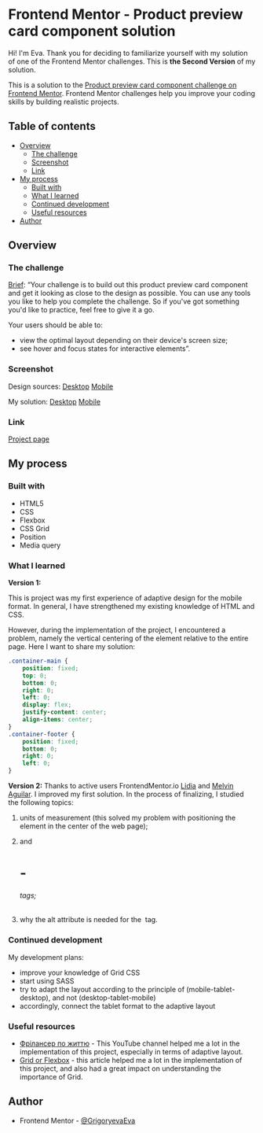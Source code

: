 # Frontend Mentor - Product preview card component solution

Hi! I'm Eva.
Thank you for deciding to familiarize yourself with my solution of one of the Frontend Mentor challenges.
This is **the Second Version** of my solution.

This is a solution to the [Product preview card component challenge on Frontend Mentor](https://www.frontendmentor.io/challenges/product-preview-card-component-GO7UmttRfa). Frontend Mentor challenges help you improve your coding skills by building realistic projects. 

## Table of contents

- [Overview](#overview)
  - [The challenge](#the-challenge)
  - [Screenshot](#screenshot)
  - [Link](#link)
- [My process](#my-process)
  - [Built with](#built-with)
  - [What I learned](#what-i-learned)
  - [Continued development](#continued-development)
  - [Useful resources](#useful-resources)
- [Author](#author)

## Overview

### The challenge

[Brief](https://www.frontendmentor.io/challenges/product-preview-card-component-GO7UmttRfa):
“Your challenge is to build out this product preview card component and get it looking as close to the design as possible.
You can use any tools you like to help you complete the challenge. So if you've got something you'd like to practice, feel free to give it a go.

Your users should be able to:

- view the optimal layout depending on their device's screen size;
- see hover and focus states for interactive elements”.

### Screenshot

Design sources:
[Desktop](design/desktop-design.jpg)
[Mobile](design/mobile-design.jpg)

My solution:
[Desktop](screenshots/Desktop.png)
[Mobile](screenshots/Mobile.png)

### Link

[Project page](https://grigoryevaeva.github.io/Product-preview_Challenge-FrontedMentor/)

## My process

### Built with

- HTML5 
- CSS
- Flexbox
- CSS Grid
- Position
- Media query

### What I learned

**Version 1:**

This is project was my first experience of adaptive design for the mobile format.
In general, I have strengthened my existing knowledge of HTML and CSS.

However, during the implementation of the project, I encountered a problem, namely the vertical centering of the element relative to the entire page.
Here I want to share my solution:

```css
.container-main {
    position: fixed;
    top: 0;
    bottom: 0;
    right: 0;
    left: 0;
    display: flex;
    justify-content: center;
    align-items: center;
}
.container-footer {
    position: fixed;
    bottom: 0;
    right: 0;
    left: 0;
}
```
**Version 2:**
Thanks to active users FrontendMentor.io [Lidia](https://www.frontendmentor.io/profile/lidimi) and [Melvin Aguilar](https://www.frontendmentor.io/profile/MelvinAguilar). I improved my first solution. In the process of finalizing, I studied the following topics: 
1) units of measurement (this solved my problem with positioning the element in the center of the web page);
2) <p> and <h1>-<h6> tags;
3) why the alt attribute is needed for the <img> tag.

### Continued development

My development plans:

- improve your knowledge of Grid CSS
- start using SASS
- try to adapt the layout according to the principle of (mobile-tablet-desktop), and not (desktop-tablet-mobile)
- accordingly, connect the tablet format to the adaptive layout

### Useful resources

- [Фрілансер по життю](https://www.youtube.com/@FreelancerLifeStyle) - This YouTube channel helped me a lot in the implementation of this project, especially in terms of adaptive layout.
- [Grid or Flexbox](https://codecoda.com/en/blog/entry/css-layout-grid-vs-flexbox) - this article helped me a lot in the implementation of this project, and also had a great impact on understanding the importance of Grid.

## Author

- Frontend Mentor - [@GrigoryevaEva](https://www.frontendmentor.io/profile/GrigoryevaEva)
